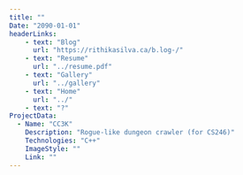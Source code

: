 ```yaml
---
title: ""
Date: "2090-01-01"
headerLinks:
    - text: "Blog"
      url: "https://rithikasilva.ca/b.log-/"
    - text: "Resume"
      url: "../resume.pdf"
    - text: "Gallery"
      url: "../gallery"
    - text: "Home"
      url: "../"
    - text: "?"
ProjectData: 
  - Name: "CC3K"
    Description: "Rogue-like dungeon crawler (for CS246)"
    Technologies: "C++"
    ImageStyle: ""
    Link: ""
---
```


